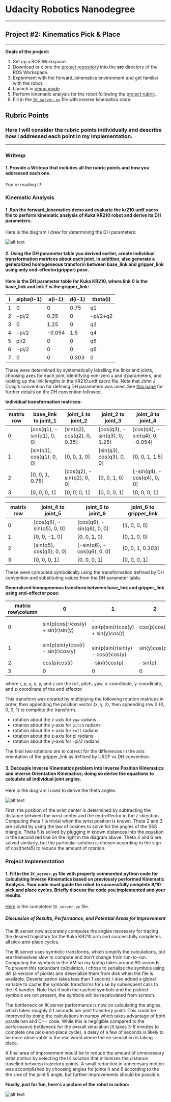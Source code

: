 # Udacity Robotics Nanodegree
---

## Project #2: Kinematics Pick & Place

---


**Goals of the project:**  
1. Set up a ROS Workspace.
2. Download or clone the [project repository](https://github.com/udacity/RoboND-Kinematics-Project) into the **src** directory of the ROS Workspace.  
3. Experiment with the forward_kinematics environment and get familiar with the robot.
4. Launch in [demo mode](https://classroom.udacity.com/nanodegrees/nd209/parts/7b2fd2d7-e181-401e-977a-6158c77bf816/modules/8855de3f-2897-46c3-a805-628b5ecf045b/lessons/91d017b1-4493-4522-ad52-04a74a01094c/concepts/ae64bb91-e8c4-44c9-adbe-798e8f688193).
5. Perform kinematic analysis for the robot following the [project rubric](https://review.udacity.com/#!/rubrics/972/view).
6. Fill in the [`IK_server.py`](https://github.com/dcato98/robotics-nd-p2/blob/master/kuka_arm/scripts/IK_server.py) file with inverse kinematics code. 


[//]: # (Image References)

[image1]: ./misc_images/kuka_kr210_forward_kinematics_diagram.jpg
[image2]: ./misc_images/kuka_kr210_inverse_kinematics_diagram.jpg
[image3]: ./misc_images/misc2.png

## Rubric Points
### Here I will consider the rubric points individually and describe how I addressed each point in my implementation.  

---
### Writeup

#### 1. Provide a Writeup that includes all the rubric points and how you addressed each one.

You're reading it!

### Kinematic Analysis
#### 1. Run the forward_kinematics demo and evaluate the kr210.urdf.xacro file to perform kinematic analysis of Kuka KR210 robot and derive its DH parameters.

Here is the diagram I drew for determining the DH parameters:

![alt text][image1]

#### 2. Using the DH parameter table you derived earlier, create individual transformation matrices about each joint. In addition, also generate a generalized homogeneous transform between base_link and gripper_link using only end-effector(gripper) pose.

**Here is the DH parameter table for Kuka KR210, where link 0 is the base_link and link 7 is the gripper_link:**

i | alpha(i-1) | a(i-1) | d(i-1) | theta(i)
--- | --- | --- | --- | ---
1 | 0 | 0 | 0.75 | q1
2 | -pi/2 | 0.35 | 0 | -pi/2+q2
3 | 0 | 1.25 | 0 | q3
4 | -pi/2 | -0.054 | 1.5 | q4
5 | pi/2 | 0 | 0 | q5
6 | -pi/2 | 0 | 0 | q6 
7 | 0 | 0 | 0.303 | 0

These were determined by systematically labelling the links and joints, choosing axes for each joint, identifying non-zero `a` and `d` parameters, and looking up the link lengths in the KR210.urdf.zacro file. Note that John J Craig's convention for defining DH parameters was used. See [this page](https://classroom.udacity.com/nanodegrees/nd209/parts/7b2fd2d7-e181-401e-977a-6158c77bf816/modules/8855de3f-2897-46c3-a805-628b5ecf045b/lessons/87c52cd9-09ba-4414-bc30-24ae18277d24/concepts/83630844-9905-40c3-ae2d-ab1c4a315043) for further details on the DH convention followed.

**Individual transformation matrices:**

matrix row | base_link to joint_1 | joint_1 to joint_2 | joint_2 to joint_3 | joint_3 to joint_4
--- | --- | --- | --- | ---
0 | [cos(q1), -sin(q1), 0, 0] | [sin(q2), cos(q2), 0, 0.35] | [cos(q3), -sin(q3), 0, 1.25] | [cos(q4), -sin(q4), 0, -0.054]
1 | [sin(q1), cos(q1), 0, 0] | [0, 0, 1, 0] | [sin(q3), cos(q3), 0, 0] | [0, 0, 1, 1.5]
2 | [0, 0, 1, 0.75] | [cos(q2), -sin(q2), 0, 0] | [0, 0, 1, 0] | [-sin(q4), -cos(q4), 0, 0]
3 | [0, 0, 0, 1] | [0, 0, 0, 1] | [0, 0, 0, 1] | [0, 0, 0, 1]

matrix row | joint_4 to joint_5 | joint_5 to joint_6 | joint_6 to gripper_link
--- | --- | --- | ---
0 | [cos(q5), -sin(q5), 0, 0] | [cos(q6), -sin(q6), 0, 0] | [1, 0, 0, 0]
1 | [0, 0, -1, 0] | [0, 0, 1, 0] | [0, 1, 0, 0]
2 | [sin(q5), cos(q5), 0, 0] | [-sin(q6), -cos(q6), 0, 0] | [0, 0, 1, 0.303]
3 | [0, 0, 0, 1] | [0, 0, 0, 1] | [0, 0, 0, 1]

These were computed symbolically using the transformation defined by DH convention and substituting values from the DH parameter table.

**Generalized homogeneous transform between base_link and gripper_link using end-effector pose:**

matrix row\column | 0 | 1 | 2 | 3
--- | --- | --- | --- | ---
0 | sin(p)cos(r)cos(y) + sin(r)sin(y) | -sin(p)sin(r)cos(y) + sin(y)cos(r) | cos(p)cos(y) | x
1 | sin(p)sin(y)cos(r) - sin(r)cos(y) | -sin(p)sin(r)sin(y) - cos(r)cos(y) | sin(y)cos(p) | y
2 | cos(p)cos(r) | -sin(r)cos(p) | -sin(p) | z
3 | 0 | 0 | 0 | 1

where r, p, y, x, y, and z are the roll, pitch, yaw, x-coordinate, y-coordinate, and z-coordinate of the end effector.

This transform was created by multiplying the following rotation matrices in order, then appending the position vector (x, y, z), then appending row 3 (0, 0, 0, 1) to complete the transform.
* rotation about the z-axis for `yaw` radians
* rotation about the y-axis for `pitch` radians
* rotation about the x-axis for `roll` radians
* rotation about the z-axis for pi radians
* rotation about the y-axis for -pi/2 radians

The final two rotations are to correct for the differences in the axis orientation of the gripper_link as defined by URDF vs DH convention. 
                                   
#### 3. Decouple Inverse Kinematics problem into Inverse Position Kinematics and inverse Orientation Kinematics; doing so derive the equations to calculate all individual joint angles.

Here is the diagram I used to derive the theta angles:

![alt text][image2]

First, the position of the wrist center is determined by subtracting the distance between the wrist center and the end-effector in the z-direction. Computing theta 1 is trivial when the wrist position is known. Theta 2 and 3 are solved by using the law of cosines to solve for the angles of the SSS triangle. Theta 5 is solved by plugging in known distances into the equation in the second red line on the right in the diagram above. Theta 4 and 6 are solved similarly, but the particular solution is chosen according to the sign of cos(theta5) to reduce the amount of rotation.

### Project Implementation

#### 1. Fill in the `IK_server.py` file with properly commented python code for calculating Inverse Kinematics based on previously performed Kinematic Analysis. Your code must guide the robot to successfully complete 8/10 pick and place cycles. Briefly discuss the code you implemented and your results. 

[Here](https://github.com/dcato98/robotics-nd-p2/blob/master/kuka_arm/scripts/IK_server.py) is the completed `IK_server.py` file.

##### Discussion of Results, Performance, and Potential Areas for Improvement
The IK server now accurately computes the angles necessary for tracing the desired trajectory for the Kuka KR210 arm and successfully completes all pick-and-place cycles.

The IK server uses symbolic transforms, which simplify the calculations, but are themselves slow to compute and don't change from run-to-run. Computing the symbols in the VM on my laptop takes around 90 seconds. To prevent this redundant calculation, I chose to serialize the symbols using dill (a version of pickle) and deserialize them from disk when the file is available. Deserialization takes less than 1 second. I also added a global variable to cache the symbolic transforms for use by subsequent calls to the IK handler. Note that if both the cached symbols and the pickled symbols are not present, the symbols will be recalculated from scratch.

The bottleneck on IK server performance is now on calculating the angles, which takes roughly 0.1 seconds per joint trajectory point. This could be improved by doing the calculations in numpy which takes advantage of both parallelism and C++ code. While this is negligible compared to the performance bottleneck for the overall simulation (it takes 3-8 minutes to complete one pick-and-place cycle), a delay of a few of seconds is likely to be more observable in the real world where the no simulation is taking place.

A final area of improvement would be to reduce the amount of unnecessary wrist motion by selecting the IK solution that minimizes the distance travelled between trajectory points. A small reduction in unnecesary motion was accomplished by choosing angles for joints 4 and 6 according to the the sine of the joint 5 angle, but further improvements should be possible.

**Finally, just for fun, here's a picture of the robot in action:**

![alt text][image3]
